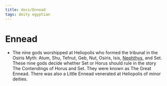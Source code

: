 ```yaml
---
title: docs/Ennead
tags: deity egyptian
---
```


# Ennead
- The nine gods worshipped at Heliopolis who formed the tribunal in the Osiris Myth: Atum, Shu, Tefnut, Geb, Nut, Osiris, Isis, [Nephthys](Nephthys.md), and Set. These nine gods decide whether Set or Horus should rule in the story The Contendings of Horus and Set. They were known as The Great Ennead. There was also a Little Ennead venerated at Heliopolis of minor deities.